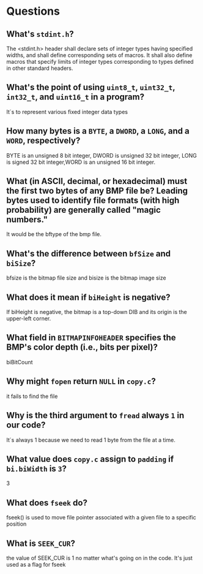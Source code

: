 # Questions

## What's `stdint.h`?

The <stdint.h> header shall declare sets of integer types having specified widths, and shall define corresponding sets of macros. It shall also define macros that specify limits of integer types corresponding to types defined in other standard headers. 

## What's the point of using `uint8_t`, `uint32_t`, `int32_t`, and `uint16_t` in a program?

It`s to represent various fixed integer data types

## How many bytes is a `BYTE`, a `DWORD`, a `LONG`, and a `WORD`, respectively?

BYTE is an unsigned 8 bit integer, DWORD is unsigned 32 bit integer, LONG is signed 32 bit integer,WORD is an unsigned 16 bit integer.

## What (in ASCII, decimal, or hexadecimal) must the first two bytes of any BMP file be? Leading bytes used to identify file formats (with high probability) are generally called "magic numbers."

It would be the bftype of the bmp file.

## What's the difference between `bfSize` and `biSize`?

bfsize is the bitmap file size and bisize is the bitmap image size

## What does it mean if `biHeight` is negative?

 If biHeight is negative, the bitmap is a top-down DIB and its origin is the upper-left corner.

## What field in `BITMAPINFOHEADER` specifies the BMP's color depth (i.e., bits per pixel)?

biBitCount

## Why might `fopen` return `NULL` in `copy.c`?

it fails to find the file

## Why is the third argument to `fread` always `1` in our code?

It`s always 1 because we need to read 1 byte from the file at a time.

## What value does `copy.c` assign to `padding` if `bi.biWidth` is `3`?

3

## What does `fseek` do?

fseek() is used to move file pointer associated with a given file to a specific position

## What is `SEEK_CUR`?

the value of SEEK_CUR is 1 no matter what's going on in the code. It's just used as a flag for fseek
